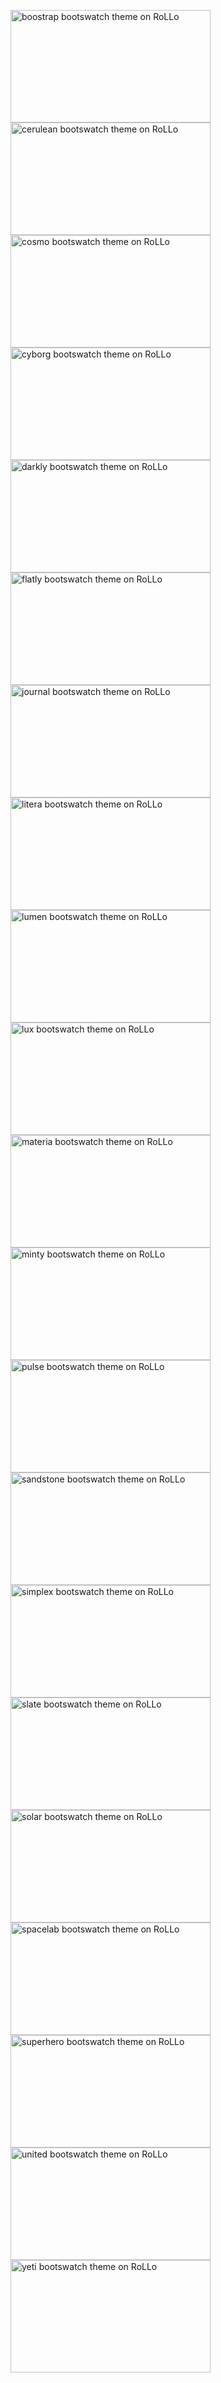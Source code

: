 <a href="themes/rollo-bootstrap.png"><img src="themes/rollo-bootstrap.png" alt="boostrap bootswatch theme on RoLLo" width="320" height="180"></a>
<a href="themes/rollo-cerulean.png"><img src="themes/rollo-cerulean.png" alt="cerulean bootswatch theme on RoLLo" width="320" height="180"></a>
<a href="themes/rollo-cosmo.png"><img src="themes/rollo-cosmo.png" alt="cosmo bootswatch theme on RoLLo" width="320" height="180"></a>
<a href="themes/rollo-cyborg.png"><img src="themes/rollo-cyborg.png" alt="cyborg bootswatch theme on RoLLo" width="320" height="180"></a>
<a href="themes/rollo-darkly.png"><img src="themes/rollo-darkly.png" alt="darkly bootswatch theme on RoLLo" width="320" height="180"></a>
<a href="themes/rollo-flatly.png"><img src="themes/rollo-flatly.png" alt="flatly bootswatch theme on RoLLo" width="320" height="180"></a>
<a href="themes/rollo-journal.png"><img src="themes/rollo-journal.png" alt="journal bootswatch theme on RoLLo" width="320" height="180"></a>
<a href="themes/rollo-litera.png"><img src="themes/rollo-litera.png" alt="litera bootswatch theme on RoLLo" width="320" height="180"></a>
<a href="themes/rollo-lumen.png"><img src="themes/rollo-lumen.png" alt="lumen bootswatch theme on RoLLo" width="320" height="180"></a>
<a href="themes/rollo-lux.png"><img src="themes/rollo-lux.png" alt="lux bootswatch theme on RoLLo" width="320" height="180"></a>
<a href="themes/rollo-materia.png"><img src="themes/rollo-materia.png" alt="materia bootswatch theme on RoLLo" width="320" height="180"></a>
<a href="themes/rollo-minty.png"><img src="themes/rollo-minty.png" alt="minty bootswatch theme on RoLLo" width="320" height="180"></a>
<a href="themes/rollo-pulse.png"><img src="themes/rollo-pulse.png" alt="pulse bootswatch theme on RoLLo" width="320" height="180"></a>
<a href="themes/rollo-sandstone.png"><img src="themes/rollo-sandstone.png" alt="sandstone bootswatch theme on RoLLo" width="320" height="180"></a>
<a href="themes/rollo-simplex.png"><img src="themes/rollo-simplex.png" alt="simplex bootswatch theme on RoLLo" width="320" height="180"></a>
<a href="themes/rollo-slate.png"><img src="themes/rollo-slate.png" alt="slate bootswatch theme on RoLLo" width="320" height="180"></a>
<a href="themes/rollo-solar.png"><img src="themes/rollo-solar.png" alt="solar bootswatch theme on RoLLo" width="320" height="180"></a>
<a href="themes/rollo-spacelab.png"><img src="themes/rollo-spacelab.png" alt="spacelab bootswatch theme on RoLLo" width="320" height="180"></a>
<a href="themes/rollo-superhero.png"><img src="themes/rollo-superhero.png" alt="superhero bootswatch theme on RoLLo" width="320" height="180"></a>
<a href="themes/rollo-united.png"><img src="themes/rollo-united.png" alt="united bootswatch theme on RoLLo" width="320" height="180"></a>
<a href="themes/rollo-yeti.png"><img src="themes/rollo-yeti.png" alt="yeti bootswatch theme on RoLLo" width="320" height="180"></a>
